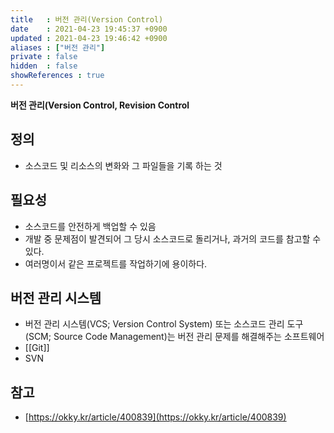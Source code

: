 ```yaml
---
title   : 버전 관리(Version Control) 
date    : 2021-04-23 19:45:37 +0900
updated : 2021-04-23 19:46:42 +0900
aliases : ["버전 관리"]
private : false
hidden  : false
showReferences : true
---
```

**버전 관리(Version Control, Revision Control**

## 정의 
- 소스코드 및 리소스의 변화와 그 파일들을 기록 하는 것 
  
## 필요성
- 소스코드를 안전하게 백업할 수 있음 
- 개발 중 문제점이 발견되어 그 당시 소스코드로 돌리거나, 과거의 코드를 참고할 수 있다. 
- 여러명이서 같은 프로젝트를 작업하기에 용이하다. 

## 버전 관리 시스템
-  버전 관리 시스템(VCS; Version Control System) 또는 소스코드 관리 도구(SCM; Source Code Management)는 버전 관리 문제를 해결해주는 소프트웨어 
-  [[Git]]
-  SVN 

## 참고
- [https://okky.kr/article/400839](https://okky.kr/article/400839)
